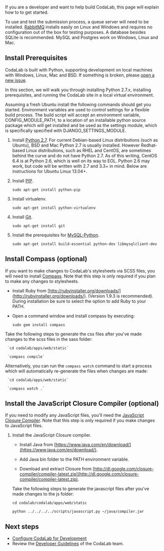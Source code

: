 If you are a developer and want to help build CodaLab, this page will explain how to to get started.

To use and test the submission process, a queue server will need to be installed. [RabbitMQ](http://www.rabbitmq.com/download.html) installs easily on Linux and Windows and requires no configuration out of the box for testing purposes. A database besides SQLite is recommended. MySQL and Postgres work on Windows, Linux and Mac.

## Install Prerequisites

CodaLab is built with Python, supporting development on local machines with Windows, Linux, Mac and BSD. If something is broken, please [open a new issue](https://github.com/codalab/codalab/issues?state=open).

In this section, we will walk you through installing Python 2.7.x, installing prerequisites, and running the CodaLab site in a local virtual environment.

Assuming a fresh Ubuntu install the following commands should get you started. Environment variables are used to control settings for a flexible build process. The build script will accept an environment variable, CONFIG_MODULE_PATH, to a location of an installable python source package which will get installed and be used as the settings module, which is specifically specified with DJANGO_SETTINGS_MODULE.

1. Install [Python 2.7](http://www.python.org/getit/). For current Debian-based Linux distributions (such as Ubuntu), BSD and Mac Python 2.7 is usually installed. However Redhat-based Linux distributions, such as RHEL and CentOS, are sometimes behind the curve and do not have Python 2.7. As of this writing, CentOS 6.4 is at Python 2.6, which is well on its way to EOL. Python 2.6 may work, but code will be written with 2.7 and 3.3+ in mind. Below are instructions for Ubuntu Linux 13.04+.

1. Install [PIP](https://pypi.python.org/pypi/pip).

   `sudo apt-get install python-pip`

1. Install virtualenv.

   `sudo apt-get install python-virtualenv`

1. Install [Git](http://git-scm.com/download/linux).

   `sudo apt-get install git`

1. Install the prerequisites for [MySQL-Python](http://mysql-python.blogspot.no/2012/11/is-mysqldb-hard-to-install.html).

   `sudo apt-get install build-essential python-dev libmysqlclient-dev`

## Install Compass (optional)
If you want to make changes to CodaLab's stylesheets via SCSS files, you will need to install [Compass](http://compass-style.org/). Note that this step is only required if you plan to make any changes to stylesheets.

   - Install Ruby from  [http://rubyinstaller.org/downloads/](http://rubyinstaller.org/downloads/). (Version 1.9.3 is recommended). During installation be sure to select the option to add Ruby to your PATH.
 
   - Open a command window and install compass by executing: 

     `sudo gem install compass`

   Take the following steps to generate the css files after you've made changes to the scss files in the sass folder:

     `cd codalab/apps/web/static`

     `compass compile`

   Alternatively, you can run the `compass watch` command to start a process which will automatically re-generate the files when changes are made:

     `cd codalab/apps/web/static`

     `compass watch .`

## Install the JavaScript Closure Compiler (optional)
If you need to modify any JavaScript files, you'll need the [JavaScript Closure Compiler](https://developers.google.com/closure/compiler/). Note that this step is only required if you make changes to JavaScript files.

1. Install the JavaScript Closure compiler.

   - Install Java from  [https://www.java.com/en/download/](https://www.java.com/en/download/).
  
   - Add Java bin folder to the PATH environment variable.

   - Download and extract Closure from [http://dl.google.com/closure-compiler/compiler-latest.zip](http://dl.google.com/closure-compiler/compiler-latest.zip).

   Take the following steps to generate the javascript files after you've made changes to the js folder:

     `cd codalab/codalab/apps/web/static`

     `python ../../../../scripts/javascript.py ~/java/compiler.jar`

## Next steps
- [Configure CodaLab for Development](Setup-Local-Competitions#user-content-get-the-source-code)
- Review the [Developer Guidelines](Dev_Developer-Guidelines) of the CodaLab team.
